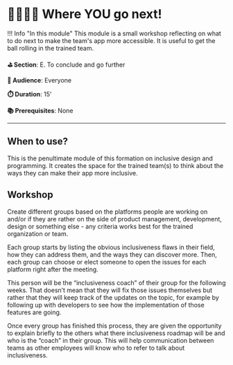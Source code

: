 # 🏃🏽‍♀️‍➡️ Where YOU go next!

!!! Info "In this module"
    This module is a small workshop reflecting on what to do next to make the team's app more accessible. It is useful to get the ball rolling in the trained team.

**⛳️ Section**: E. To conclude and go further

**👥 Audience**: Everyone

**⏱️ ️Duration**: 15'

**📚 Prerequisites**: None

---

## When to use?

This is the penultimate module of this formation on inclusive design and programming. It creates the space for the trained team(s) to think about the ways they can make their app more inclusive.

## Workshop

Create different groups based on the platforms people are working on and/or if they are rather on the side of product management, development, design or something else - any criteria works best for the trained organization or team.

Each group starts by listing the obvious inclusiveness flaws in their field, how they can address them, and the ways they can discover more. Then, each group can choose or elect someone to open the issues for each platform right after the meeting.

This person will be the “inclusiveness coach” of their group for the following weeks. That doesn’t mean that they will fix those issues themselves but rather that they will keep track of the updates on the topic, for example by following up with developers to see how the implementation of those features are going.

Once every group has finished this process, they are given the opportunity to explain briefly to the others what there inclusiveness roadmap will be and who is the “coach” in their group. This will help communication between teams as other employees will know who to refer to talk about inclusiveness.